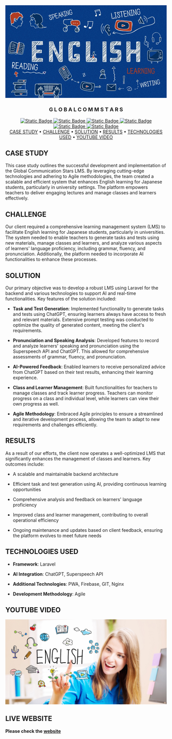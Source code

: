 <div align="center">
  <img src='./globalcommstars-intro.jpg'>
  <h3 align='center'> G L O B A L C O M M S T A R S </h3>
</div>

<div align="center">
  <a href="https://laravel.com/">
    <img alt="Static Badge" src="https://img.shields.io/badge/Laravel-FF2D20?style=for-the-badge&logo=laravel&logoColor=white">
  </a>
  <a href="https://platform.openai.com/docs/overview">
    <img alt="Static Badge" src="https://img.shields.io/badge/OpenAI-33cc33?style=for-the-badge&logo=openai&logoColor=white">
  </a>
  <a href="https://www.speechsuper.com/">
    <img alt="Static Badge" src="https://img.shields.io/badge/Superspeech-API-ffff66?style=for-the-badge&logo=Superspeech&logoColor=white">
  </a>
  <a href="https://github.com/shailesh-ladumor/laravel-pwa">
    <img alt="Static Badge" src="https://img.shields.io/badge/PWA-6600ff?style=for-the-badge&logo=PWA&logoColor=white">
  </a>
  <a href="https://console.firebase.google.com/">
    <img alt="Static Badge" src="https://img.shields.io/badge/Firebase-ff6600?style=for-the-badge&logo=Firebase&logoColor=white">
  </a>
  <a href="https://nginx.org/en/">
    <img alt="Static Badge" src="https://img.shields.io/badge/Nginx-009999?style=for-the-badge&logo=Nginx&logoColor=white">
  </a>
</div>

<div align="center">
  <a href="#case-study">CASE STUDY</a> •
  <a href="#challenge">CHALLENGE</a> •
  <a href="#solution">SOLUTION</a> •
  <a href="#results">RESULTS</a> •
  <a href="#technologies-used">TECHNOLOGIES USED</a> •
  <a href="#youtube-video">YOUTUBE VIDEO</a>
</div>

## CASE STUDY

This case study outlines the successful development and implementation of the Global Communication Stars LMS. By leveraging cutting-edge technologies and adhering to Agile methodologies, the team created a scalable and efficient system that enhances English learning for Japanese students, particularly in university settings. The platform empowers teachers to deliver engaging lectures and manage classes and learners effectively.

## CHALLENGE

Our client required a comprehensive learning management system (LMS) to facilitate English learning for Japanese students, particularly in universities. The system needed to enable teachers to generate tasks and tests using new materials, manage classes and learners, and analyze various aspects of learners' language proficiency, including grammar, fluency, and pronunciation. Additionally, the platform needed to incorporate AI functionalities to enhance these processes.


## SOLUTION
Our primary objective was to develop a robust LMS using Laravel for the backend and various technologies to support AI and real-time functionalities. Key features of the solution included:

- <b>Task and Test Generation</b>: Implemented functionality to generate tasks and tests using ChatGPT, ensuring learners always have access to fresh and relevant materials. Extensive prompt testing was conducted to optimize the quality of generated content, meeting the client's requirements.

- <b>Pronunciation and Speaking Analysis</b>: Developed features to record and analyze learners' speaking and pronunciation using the Superspeech API and ChatGPT. This allowed for comprehensive assessments of grammar, fluency, and pronunciation.

- <b>AI-Powered Feedback</b>: Enabled learners to receive personalized advice from ChatGPT based on their test results, enhancing their learning experience.

- <b>Class and Learner Management</b>: Built functionalities for teachers to manage classes and track learner progress. Teachers can monitor progress on a class and individual level, while learners can view their own progress as well.

- <b>Agile Methodology</b>: Embraced Agile principles to ensure a streamlined and iterative development process, allowing the team to adapt to new requirements and challenges efficiently.

## RESULTS

As a result of our efforts, the client now operates a well-optimized LMS that significantly enhances the management of classes and learners. Key outcomes include:

- A scalable and maintainable backend architecture

- Efficient task and test generation using AI, providing continuous learning opportunities

- Comprehensive analysis and feedback on learners' language proficiency

- Improved class and learner management, contributing to overall operational efficiency

- Ongoing maintenance and updates based on client feedback, ensuring the platform evolves to meet future needs

## TECHNOLOGIES USED

- <b>Framework</b>: Laravel

- <b>AI Integration</b>: ChatGPT, Superspeech API

- <b>Additional Technologies</b>: PWA, Firebase, GIT, Nginx

- <b>Development Methodology</b>: Agile

## YOUTUBE VIDEO

[![Watch the video](/globalcommstars.jpg)](https://www.youtube.com/watch?v=G1-xrvXiVhk)

## LIVE WEBSITE
<b>Please check the [website](https://globalcommstars.org/)</b>

